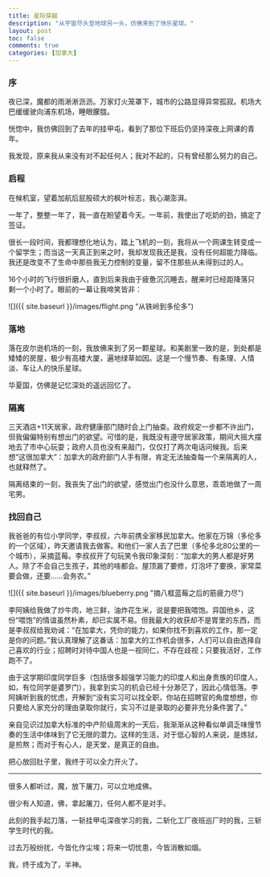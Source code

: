 ```yaml
---
title: 星际穿越
description: "从宇宙尽头至地球另一头，仿佛来到了快乐星球。"
layout: post
toc: false
comments: true
categories: [加拿大]
---
```


### 序

夜已深，魔都的雨淅淅沥沥。万家灯火笼罩下，城市的公路显得异常孤寂。机场大巴缓缓驶向浦东机场，睡眼朦胧。

恍惚中，我仿佛回到了去年的挂甲屯，看到了那位下班后仍坚持深夜上网课的青年。

我发现，原来我从来没有对不起任何人；我对不起的，只有曾经那么努力的自己。



### 启程

在候机室，望着加航后屁股硕大的枫叶标志，我心潮澎湃。

一年了，整整一年了，我一直在盼望着今天。一年前，我使出了吃奶的劲，搞定了签证。

很长一段时间，我都理想化地认为，踏上飞机的一刻，我将从一个网课生转变成一个留学生；而当这一天真正到来之时，我却发现我还是我，没有任何超能力降临。我还是改变不了生命中那些我无力控制的变量，留不住那些从未得到过的人。

16个小时的飞行很折磨人，直到后来我由于疲惫沉沉睡去，醒来时已经距降落只剩一个小时了。眼前的一幕让我啼笑皆非：

![]({{ site.baseurl }}/images/flight.png "从铁岭到多伦多")



### 落地

落在皮尔逊机场的一刻，我放佛来到了另一颗星球。和美剧里一致的是，到处都是矮矮的房屋，极少有高楼大厦，遍地绿草如因。这是一个慢节奏、有条理、人情淡、车让人的快乐星球。

华夏国，仿佛是记忆深处的遥远回忆了。



### 隔离

三天酒店+11天居家，政府健康部门随时会上门抽查。政府规定一步都不许出门，但我偏偏特别有想出门的欲望。可惜的是，我既没有遵守居家政策，期间大摇大摆地去了市中心玩耍；政府人员也没有来敲门，仅仅打了两次电话问候我。后来想“这很加拿大”：加拿大的政府部门人手有限，肯定无法抽查每一个来隔离的人，也就释然了。

隔离结束的一刻，我丧失了出门的欲望，感觉出门也没什么意思，乖乖地做了一周宅男。



### 找回自己

我爸爸的有位小学同学，李叔叔，六年前携全家移民加拿大。他家在万锦（多伦多的一个区域），昨天邀请我去做客。和他们一家人去了巴里（多伦多北80公里的一个城市），采摘蓝莓。李叔叔开了句玩笑令我印象深刻：“加拿大的男人都是好男人。除了不会自己生孩子，其他的啥都会。屋顶漏了要修，灯泡坏了要换，家常菜要会做，还要……会务农。”

![]({{ site.baseurl }}/images/blueberry.png "摘八框蓝莓之后的筋疲力尽")

李阿姨给我做了炒牛肉，地三鲜，油炸花生米，说是要把我喂饱。异国他乡，这份“喂饱”的情谊虽然朴素，却已实属不易。但我最大的收获却不是胃里的东西，而是李叔叔给我劝诫：“在加拿大，凭你的能力，如果你找不到喜欢的工作，那一定是你的问题。”我认真理解了这番话：加拿大的工作机会很多，人们可以自由选择自己喜欢的行业；招聘时对待中国人也是一视同仁，不存在歧视；只要我活好，工作跑不了。

由于这学期印度同学巨多（包括很多超强学习能力的印度人和出身贵族的印度人，如，有位同学是婆罗门），我拿到实习的机会已经十分渺茫了，因此心情低落。李阿姨听到我的忧虑，开解到“没有实习可以找全职，你站在招聘官的角度想想，你只要给人家充分的理由录取你就行，实习不过是录取的必要非充分条件罢了。”

亲自见识过加拿大标准的中产阶级周末的一天后，我渐渐从这种看似单调乏味慢节奏的生活中体味到了它无限的潜力。这样的生活，对于低心智的人来说，是炼狱，是煎熬；而对于有心人，是天堂，是真正的自由。

把心放回肚子里，我终于可以全力开火了。


---


很多人都听过，魔，放下屠刀，可以立地成佛。

很少有人知道，佛，拿起屠刀，任何人都不是对手。

此刻的我手起刀落，一斩挂甲屯深夜学习的我，二斩化工厂夜班巡厂时的我，三斩学生时代的我。

过去万般纷扰，今皆化作尘埃；将来一切忧患，今皆消散如烟。

我，终于成为了，半神。
